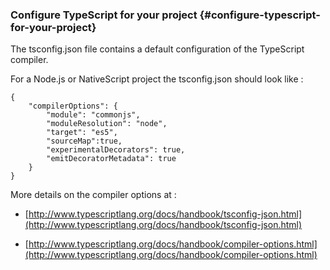 ### Configure TypeScript for your project {#configure-typescript-for-your-project}

The tsconfig.json file contains a default configuration of the TypeScript compiler.

For a Node.js or NativeScript project the tsconfig.json should look like :

```
{
    "compilerOptions": {
        "module": "commonjs",
        "moduleResolution": "node",
        "target": "es5",
        "sourceMap":true,
        "experimentalDecorators": true,
        "emitDecoratorMetadata": true
    }
}
```

More details on the compiler options at :

* [http://www.typescriptlang.org/docs/handbook/tsconfig-json.html](http://www.typescriptlang.org/docs/handbook/tsconfig-json.html)

* [http://www.typescriptlang.org/docs/handbook/compiler-options.html](http://www.typescriptlang.org/docs/handbook/compiler-options.html)



